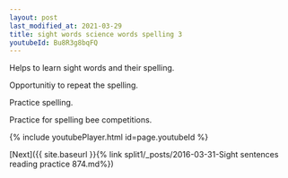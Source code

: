 ```yaml
---
layout: post
last_modified_at: 2021-03-29
title: sight words science words spelling 3
youtubeId: Bu8R3g8bqFQ
---
```

 
 
Helps to learn sight words and their spelling.

Opportunitiy to repeat the spelling. 

Practice spelling. 
 
Practice for spelling bee competitions. 
 
{% include youtubePlayer.html id=page.youtubeId %}
 
 

[Next]({{ site.baseurl }}{% link  split1/_posts/2016-03-31-Sight sentences reading practice 874.md%})
 
